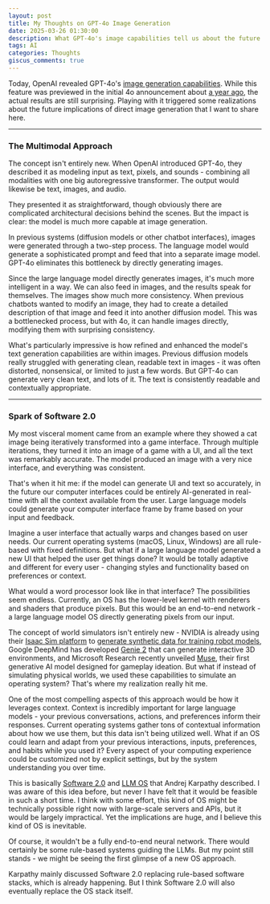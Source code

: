 ```yaml
---
layout: post
title: My Thoughts on GPT-4o Image Generation
date: 2025-03-26 01:30:00
description: What GPT-4o's image capabilities tell us about the future of operating systems
tags: AI
categories: Thoughts
giscus_comments: true
---
```


Today, OpenAI revealed GPT-4o's [image generation capabilities](https://openai.com/index/introducing-4o-image-generation/). While this feature was previewed in the initial 4o announcement about [a year ago](https://openai.com/index/hello-gpt-4o/), the actual results are still surprising. Playing with it triggered some realizations about the future implications of direct image generation that I want to share here.

---

### The Multimodal Approach

The concept isn't entirely new. When OpenAI introduced GPT-4o, they described it as modeling input as text, pixels, and sounds - combining all modalities with one big autoregressive transformer. The output would likewise be text, images, and audio.

They presented it as straightforward, though obviously there are complicated architectural decisions behind the scenes. But the impact is clear: the model is much more capable at image generation.

In previous systems (diffusion models or other chatbot interfaces), images were generated through a two-step process. The language model would generate a sophisticated prompt and feed that into a separate image model. GPT-4o eliminates this bottleneck by directly generating images.

Since the large language model directly generates images, it's much more intelligent in a way. We can also feed in images, and the results speak for themselves. The images show much more consistency. When previous chatbots wanted to modify an image, they had to create a detailed description of that image and feed it into another diffusion model. This was a bottlenecked process, but with 4o, it can handle images directly, modifying them with surprising consistency.

What's particularly impressive is how refined and enhanced the model's text generation capabilities are within images. Previous diffusion models really struggled with generating clean, readable text in images - it was often distorted, nonsensical, or limited to just a few words. But GPT-4o can generate very clean text, and lots of it. The text is consistently readable and contextually appropriate.

---

### Spark of Software 2.0

My most visceral moment came from an example where they showed a cat image being iteratively transformed into a game interface. Through multiple iterations, they turned it into an image of a game with a UI, and all the text was remarkably accurate. The model produced an image with a very nice interface, and everything was consistent.

That's when it hit me: if the model can generate UI and text so accurately, in the future our computer interfaces could be entirely AI-generated in real-time with all the context available from the user. Large language models could generate your computer interface frame by frame based on your input and feedback.

Imagine a user interface that actually warps and changes based on user needs. Our current operating systems (macOS, Linux, Windows) are all rule-based with fixed definitions. But what if a large language model generated a new UI that helped the user get things done? It would be totally adaptive and different for every user - changing styles and functionality based on preferences or context.

What would a word processor look like in that interface? The possibilities seem endless. Currently, an OS has the lower-level kernel with renderers and shaders that produce pixels. But this would be an end-to-end network - a large language model OS directly generating pixels from our input.

The concept of world simulators isn't entirely new - NVIDIA is already using their [Isaac Sim platform](https://blogs.nvidia.com/blog/what-is-robotics-simulation/) to [generate synthetic data for training robot models](https://blogs.nvidia.com/blog/openusd-sdg-advance-robot-learning/), Google DeepMind has developed [Genie 2](https://deepmind.google/discover/blog/genie-2-a-large-scale-foundation-world-model/) that can generate interactive 3D environments, and Microsoft Research recently unveiled [Muse](https://www.microsoft.com/en-us/research/blog/introducing-muse-our-first-generative-ai-model-designed-for-gameplay-ideation/), their first generative AI model designed for gameplay ideation. But what if instead of simulating physical worlds, we used these capabilities to simulate an operating system? That's where my realization really hit me.

One of the most compelling aspects of this approach would be how it leverages context. Context is incredibly important for large language models - your previous conversations, actions, and preferences inform their responses. Current operating systems gather tons of contextual information about how we use them, but this data isn't being utilized well. What if an OS could learn and adapt from your previous interactions, inputs, preferences, and habits while you used it? Every aspect of your computing experience could be customized not by explicit settings, but by the system understanding you over time.

This is basically [Software 2.0](https://karpathy.medium.com/software-2-0-a64152b37c35) and [LLM OS](https://x.com/karpathy/status/1723140519554105733) that Andrej Karpathy described. I was aware of this idea before, but never I have felt that it would be feasible in such a short time. I think with some effort, this kind of OS might be technically possible right now with large-scale servers and APIs, but it would be largely impractical. Yet the implications are huge, and I believe this kind of OS is inevitable.

Of course, it wouldn't be a fully end-to-end neural network. There would certainly be some rule-based systems guiding the LLMs. But my point still stands - we might be seeing the first glimpse of a new OS approach.

Karpathy mainly discussed Software 2.0 replacing rule-based software stacks, which is already happening. But I think Software 2.0 will also eventually replace the OS stack itself.
